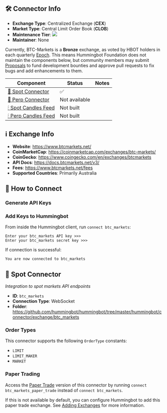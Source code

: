 ## 🛠 Connector Info

- **Exchange Type**: Centralized Exchange (**CEX**)
- **Market Type**: Central Limit Order Book (**CLOB**)
- **Maintenance Tier**: ![](https://img.shields.io/static/v1?label=Hummingbot&message=BRONZE&color=green)
- **Maintainer**: None

Currently, BTC-Markets is a **Bronze** exchange, as voted by HBOT holders in each quarterly [Epoch](/governance/epochs). This means Hummingbot Foundation does not maintain the components below, but community members may submit [Proposals](/governance/proposals) to fund development bounties and approve pull requests to fix bugs and add enhancements to them.

| Component | Status | Notes | 
| --------- | ------ | ----- |
| [🔀 Spot Connector](#spot-connector) | ✅ |
| [🔀 Perp Connector](#perp-connector) | Not available |
| [🕯 Spot Candles Feed](#spot-candles-feed) | Not built  | 
| [🕯 Perp Candles Feed](#perp-candles-feed) | Not built  | 

## ℹ️ Exchange Info

- **Website**: <https://www.btcmarkets.net/>
- **CoinMarketCap**: <https://coinmarketcap.com/exchanges/btc-markets/>
- **CoinGecko**: <https://www.coingecko.com/en/exchanges/btcmarkets>
- **API Docs**: <https://docs.btcmarkets.net/v3/>
- **Fees**: <https://www.btcmarkets.net/fees>
- **Supported Countries**: Primarily Australia

## 🔑 How to Connect

### Generate API Keys


### Add Keys to Hummingbot

From inside the Hummingbot client, run `connect btc_markets`:

```
Enter your btc_markets API key >>>
Enter your btc_markets secret key >>>
```

If connection is successful:

```
You are now connected to btc_markets
```

## 🔀 Spot Connector
*Integration to spot markets API endpoints*

- **ID**: `btc_markets`
- **Connection Type**: WebSocket
- **Folder**: <https://github.com/hummingbot/hummingbot/tree/master/hummingbot/connector/exchange/btc_markets>

### Order Types

This connector supports the following `OrderType` constants:

- `LIMIT`
- `LIMIT_MAKER`
- `MARKET`

### Paper Trading

Access the [Paper Trade](/global-configs/paper-trade/) version of this connector by running `connect btc_markets_paper_trade` instead of `connect btc_markets`.

If this is not available by default, you can configure Hummingbot to add this paper trade exchange. See [Adding Exchanges](/global-configs/paper-trade/#adding-exchanges) for more information.
